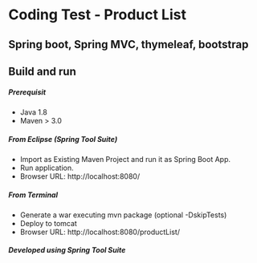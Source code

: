# Coding Test - Product List
## Spring boot, Spring MVC, thymeleaf, bootstrap

## Build and run
##### Prerequisit
- Java 1.8
- Maven > 3.0

##### From Eclipse (Spring Tool Suite)

- Import as Existing Maven Project and run it as Spring Boot App.
- Run application.
- Browser URL: http://localhost:8080/

##### From Terminal

- Generate a war executing mvn package (optional -DskipTests)
- Deploy to tomcat
- Browser URL: http://localhost:8080/productList/

##### Developed using Spring Tool Suite
